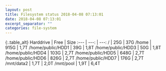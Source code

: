 ```yaml
---
layout: post
title: Filesystem status 2018-04-08 07:13:01
date: 2018-04-08 07:13:01
excerpt_separator: ""
categories: file-system
---
```

{:.table_alt}
Harddrive | Free | Size
:--- | ---: | ---:
/ | 25G | 37G
/home | 915G | 1,7T
/home/public/HDD1 | 39G | 1,8T
/home/public/HDD3 | 50G | 1,8T
/home/public/HDD4 | 103G | 2,7T
/home/public/HDD5 | 648G | 2,7T
/home/public/HDD6 | 826G | 2,7T
/home/public/HDD7 | 176G | 2,7T
/mnt/data2 | 1,7T | 2,0T
/mnt/pool | 1,9T | 6,4T
